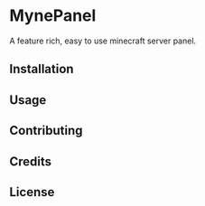 # MynePanel
A feature rich, easy to use minecraft server panel.

## Installation
## Usage
## Contributing
## Credits
## License
